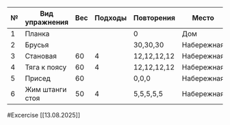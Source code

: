 
| №   | Вид упражнения  | Вес | Подходы | Повторения  | Место      |
| --- | --------------- | --- | ------- | ----------- | ---------- |
| 1   | Планка          |     |         | 0           | Дом        |
| 2   | Брусья          |     |         | 30,30,30    | Набережная |
| 3   | Становая        | 60  | 4       | 12,12,12,12 | Набережная |
| 4   | Тяга к поясу    | 60  | 4       | 12,12,12,12 | Набережная |
| 5   | Присед          | 60  |         | 0,0,0       | Набережная |
| 6   | Жим штанги стоя | 50  | 4       | 5,5,5,5,5   | Набережная |

#Excercise
[[13.08.2025]]